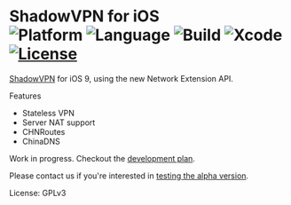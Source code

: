ShadowVPN for iOS  
![Platform](https://img.shields.io/badge/iOS-9.0-lightgray.svg)
![Language](https://img.shields.io/badge/Language-Swift_4.2-orange.svg)
![Build](https://img.shields.io/badge/Build-Success-brightgreen.svg)
![Xcode](https://img.shields.io/badge/Xcode-10.1-blue.svg)
[![License](https://img.shields.io/badge/License-GPL_v3-green.svg)](https://github.com/FlyKite/ShadowVPN-iOS/master/blob/master/LICENSE)
=================

[ShadowVPN](https://github.com/clowwindy/ShadowVPN) for iOS 9, using the new Network Extension API.

Features
- Stateless VPN
- Server NAT support
- CHNRoutes
- ChinaDNS

Work in progress. Checkout the [development plan](https://github.com/clowwindy/ShadowVPNiOS/issues).

Please contact us if you're interested in [testing the alpha version](https://github.com/clowwindy/ShadowVPN-iOS/wiki/How-To-Test-Beta-Version).

License: GPLv3

